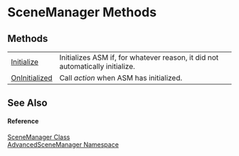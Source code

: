 # SceneManager Methods




## Methods
<table>
<tr>
<td><a href="M_AdvancedSceneManager_SceneManager_Initialize.md">Initialize</a></td>
<td>Initializes ASM if, for whatever reason, it did not automatically initialize.</td></tr>
<tr>
<td><a href="M_AdvancedSceneManager_SceneManager_OnInitialized.md">OnInitialized</a></td>
<td>Call <em>action</em> when ASM has initialized.</td></tr>
</table>

## See Also


#### Reference
<a href="T_AdvancedSceneManager_SceneManager.md">SceneManager Class</a>  
<a href="N_AdvancedSceneManager.md">AdvancedSceneManager Namespace</a>  
